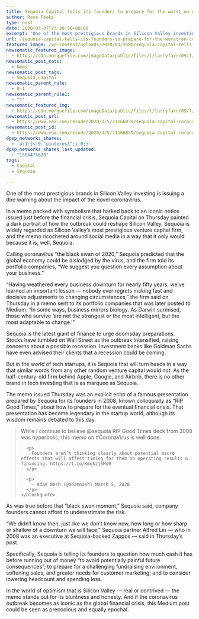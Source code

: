 ```yaml
---
title: Sequoia Capital tells its founders to prepare for the worst on coronavirus
author: Rose Fooks
type: post
date: 2020-03-07T23:20:56+00:00
excerpt: 'One of the most prestigious brands in Silicon Valley investing is issuing a dire warning about the impact of the novel coronavirus. In a memo packed with symbolism that harked back to an iconic notice issued just before the financial crisis, Sequoia Capital on Thursday painted a dark portrait of how the outbreak could reshape&hellip;'
url: /sequoia-capital-tells-its-founders-to-prepare-for-the-worst-on-coronavirus/
featured_image: /wp-content/uploads/2020/03/3580/sequoia-capital-tells-its-founders-to-prepare-for-the-worst-on-coronavirus.jpg
newsomatic_featured_image:
  - https://cdn.morguefile.com/imageData/public/files/l/larryfarr/09/l/1379212384su8tt.jpg
newsomatic_post_cats:
  - News
newsomatic_post_tags:
  - Sequoia,Capital
newsomatic_parent_rule:
  - 0-1
newsomatic_parent_rule1:
  - "1"
newsomatic_featured_img:
  - https://cdn.morguefile.com/imageData/public/files/l/larryfarr/09/l/1379212384su8tt.jpg
newsomatic_post_url:
  - https://www.vox.com/recode/2020/3/5/21166839/sequoia-capital-coronavirus-silicon-valley
newsomatic_post_id:
  - https://www.vox.com/recode/2020/3/5/21166839/sequoia-capital-coronavirus-silicon-valley
dpsp_networks_shares:
  - 'a:1:{s:9:"pinterest";i:0;}'
dpsp_networks_shares_last_updated:
  - "1585475620"
tags:
  - Capital
  - Sequoia

---
```

<div class="c-entry-content">
  <p id="btfIS5">
    One of the most prestigious brands in Silicon Valley investing is issuing a dire warning about the impact of the novel coronavirus.
  </p>
  
  <p id="N0jpgS">
    In a memo packed with symbolism that harked back to an iconic notice issued just before the financial crisis, Sequoia Capital on Thursday painted a dark portrait of how the outbreak could reshape Silicon Valley. Sequoia is widely regarded as Silicon Valley’s most prestigious venture capital firm, and the memo ricocheted around social media in a way that it only would because it is, well, Sequoia.
  </p>
  
  <p id="o8HpY9">
    Calling coronavirus “the black swan of 2020,” Sequoia predicted that the global economy could be dislodged by the virus, and the firm told its portfolio companies, “We suggest you question every assumption about your business.”
  </p>
  
  <p id="AHnje4">
    “Having weathered every business downturn for nearly fifty years, we’ve learned an important lesson — nobody ever regrets making fast and decisive adjustments to changing circumstances,” the firm said on Thursday in a memo sent to its portfolio companies that was later posted to Medium. “In some ways, business mirrors biology. As Darwin surmised, those who survive ‘are not the strongest or the most intelligent, but the most adaptable to change.’”
  </p>
  
  <p id="De9kRj">
    Sequoia is the latest giant of finance to urge doomsday preparations. Stocks have tumbled on Wall Street as the outbreak intensified, raising concerns about a possible recession. Investment banks like Goldman Sachs have even advised their clients that a recession could be coming.
  </p>
  
  <p id="bIOsOb">
    But in the world of tech startups, it is Sequoia that will turn heads in a way that similar words from any other random venture capital would not. As the half-century-old firm behind Apple, Google, and Airbnb, there is no other brand in tech investing that is as marquee as Sequoia.
  </p>
  
  <p id="ciYdB2">
    The memo issued Thursday was an explicit echo of a famous presentation prepared by Sequoia for its founders in 2008, known colloquially as “RIP Good Times,” about how to prepare for the eventual financial crisis. That presentation has become legendary in the startup world, although its wisdom remains debated to this day.
  </p>
  
  <div id="iUpZ0U">
    <blockquote class="twitter-tweet">
      <p lang="en" dir="ltr">
        While I continue to believe @sequoia RIP Good Times deck from 2008 was hyperbolic, this memo on #CoronaVirus is well done.
      </p>
      
      <p>
        Founders aren’t thinking clearly about potential macro effects that will affect timing for them on operating results & financing. https://t.co/KmqSz1SMo9
      </p>
      
      <p>
        — Adam Nash (@adamnash) March 5, 2020
      </p>
    </blockquote>
  </div>
  
  <p id="T1CaPh">
    As was true before that “black swan moment,” Sequoia said, company founders cannot afford to underestimate the risk.
  </p>
  
  <p id="BgEg5i">
    “We didn’t know then, just like we don’t know now, how long or how sharp or shallow of a downturn we will face,” Sequoia partner Alfred Lin — who in 2008 was an executive at Sequoia-backed Zappos — said in Thursday’s post.
  </p>
  
  <p id="P0P3jd">
    Specifically, Sequoia is telling its founders to question how much cash it has before running out of money “to avoid potentially painful future consequences”; to prepare for a challenging fundraising environment, softening sales, and greater needs for customer marketing; and to consider lowering headcount and spending less.
  </p>
  
  <p id="XhWMbM">
    In the world of optimism that is Silicon Valley — real or contrived — the memo stands out for its bluntness and honesty. And if the coronavirus outbreak becomes as iconic as the global financial crisis, this Medium post could be seen as precocious and equally epochal.
  </p></p>
</div>